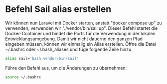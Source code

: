 # Befehl Sail alias erstellen
Wir können nun Laravel mit Docker starten, anstatt "docker compose up" zu verwenden, verwenden wir "./vendor/bin/sail up". Dieser Befehl startet die Docker-Container und bindet die Ports für die Verwendung in der lokalen Entwicklungsumgebung. Damit wir nicht dauernd den ganzen Pfad eingeben müssen, können wir einmalig ein Alias erstellen. Öffne die Datei ~/.bashrc oder ~/.bash_aliases und füge folgende Zeile hinzu:

```bash
alias sail='bash vendor/bin/sail'
```

Führe den Befehl aus, um die Änderungen zu übernehmen:

```bash
source ~/.bashrc
```